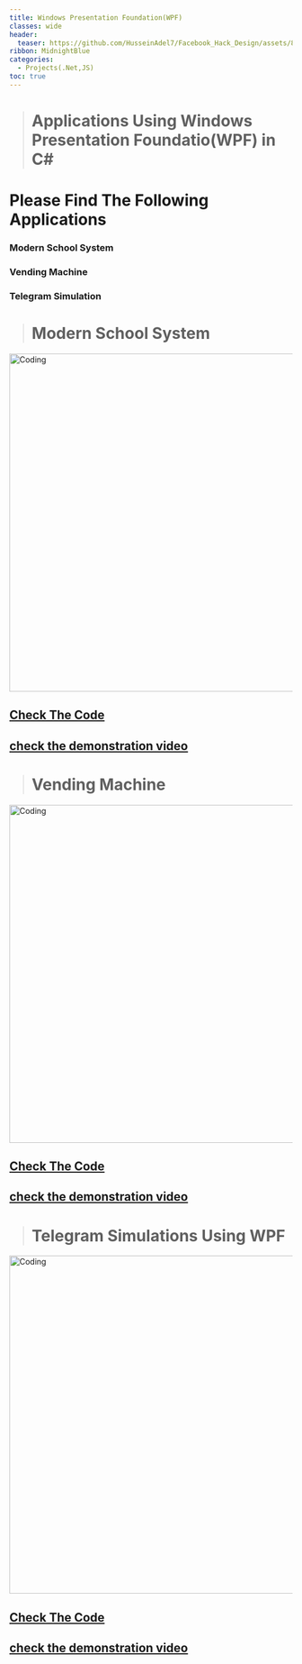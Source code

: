 ```yaml
---
title: Windows Presentation Foundation(WPF)
classes: wide
header:
  teaser: https://github.com/HusseinAdel7/Facebook_Hack_Design/assets/84356407/a648d1eb-cf16-4f16-86eb-6c65c088d265
ribbon: MidnightBlue
categories:
  - Projects(.Net,JS)
toc: true
---
```



> # Applications Using Windows Presentation Foundatio(WPF) in C#

# Please Find The Following Applications

### Modern School System 
### Vending Machine
### Telegram Simulation


> # Modern School System <br>
<img   alt="Coding" width="600" src="https://github.com/HusseinAdel7/SQL_Server/assets/84356407/8ab4cf3c-8c8e-430c-bf72-1ffcb5e220c6"> <br>
## [Check The Code](https://drive.google.com/file/d/1wwIUU3HL8ZA9edymNmVv9CqERaKaBqpo/view?usp=sharing) 
## [check the demonstration video](https://drive.google.com/file/d/17oMwfh3fD_xsCPJrzUHfonRTMQi36IN8/view?usp=sharing)

> # Vending Machine  <br>
<img   alt="Coding" width="600" src="https://github.com/HusseinAdel7/Facebook_Hack_Design/assets/84356407/f7416ce5-0e8e-42e0-8531-c80319fc0b85"> <br>
## [Check The Code](https://github.com/HusseinAdel7/Windows_Presentation_Foundatio_--WPF--/tree/main/Vendering%20Machine%20GUI) 
## [check the demonstration video](https://drive.google.com/file/d/17oMwfh3fD_xsCPJrzUHfonRTMQi36IN8/view?usp=sharing)

> # Telegram Simulations Using WPF <br>
<img   alt="Coding" width="600" src="https://github.com/HusseinAdel7/SQL_Server/assets/84356407/fc9b0264-f771-4331-a2b9-727ba0e8c5ec"> <br>
## [Check The Code](https://github.com/HusseinAdel7/Windows_Presentation_Foundatio_--WPF--/tree/main/ChatApp) 
## [check the demonstration video](https://drive.google.com/file/d/1sct75bCv2n8KkQKqOjmoieNY2c39HMXp/view?usp=sharing)








